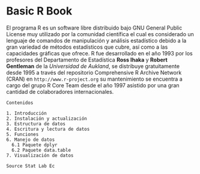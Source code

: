 Basic R Book 
==============

El programa R es un software libre distribuido bajo GNU General Public License muy utilizado por la comunidad científica el cual es considerado un lenguaje de comandos de manipulación y análisis estadístico debido a la gran variedad de métodos estadísticos que cubre, así como a las capacidades gráficas que ofrece. R fue desarrollado en el año 1993
por los profesores del Departamento de Estadística **Ross Ihaka** y **Robert Gentleman** de la *Universidad de Aukland*, se distribuye gratuitamente desde 1995 a través del repositorio Comprehensive R Archive Network (CRAN) en `http://www.r-project.org` su mantenimiento se encuentra a cargo del grupo R Core Team desde el año 1997 asistido
por una gran cantidad de colaboradores internacionales.

```
Contenidos

1. Introducción
2. Instalación y actualización
3. Estructura de datos
4. Escritura y lectura de datos
5. Funciones
6. Manejo de datos
  6.1 Paquete dplyr
  6.2 Paquete data.table
7. Visualización de datos
```

`Source Stat Lab Ec`
